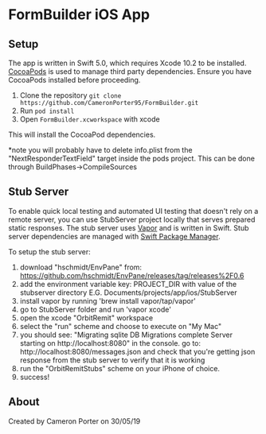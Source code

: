 # FormBuilder iOS App #


## Setup ##

The app is written in Swift 5.0, which requires Xcode 10.2 to be installed.
[CocoaPods](http://cocoapods.org/) is used to manage third party dependencies. 
Ensure you have CocoaPods installed before proceeding.

1. Clone the repository `git clone https://github.com/CameronPorter95/FormBuilder.git`
2. Run `pod install`
3. Open  `FormBuilder.xcworkspace` with xcode

This will install the CocoaPod dependencies.

*note you will probably have to delete info.plist from the "NextResponderTextField" target inside the pods project.
This can be done through BuildPhases->CompileSources

## Stub Server ##

To enable quick local testing and automated UI testing that doesn't rely on a remote server, you can use StubServer project locally that serves
prepared static responses. The stub server uses [Vapor](http://vapor.codes) and is written
in Swift. Stub server dependencies are managed with 
[Swift Package Manager](https://docs.vapor.codes/3.0/getting-started/spm/).

To setup the stub server:
1. download "hschmidt/EnvPane" from: https://github.com/hschmidt/EnvPane/releases/tag/releases%2F0.6
2. add the environment variable key: PROJECT_DIR with value of the stubserver directory E.G. Documents/projects/app/ios/StubServer
3. install vapor by running 'brew install vapor/tap/vapor'
4. go to StubServer folder and run 'vapor xcode'
5. open the xcode "OrbitRemit" workspace
6. select the "run" scheme and choose to execute on "My Mac"
7. you should see:
  "Migrating sqlite DB
  Migrations complete
  Server starting on http://localhost:8080"
  in the console.
  go to: http://localhost:8080/messages.json and check that you're getting json response from the stub server to verify that it is working
8. run the "OrbitRemitStubs" scheme on your iPhone of choice.
9. success!

## About

Created by Cameron Porter on 30/05/19
